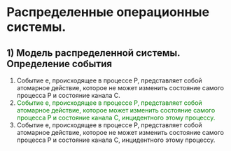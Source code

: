 # Распределенные операционные системы.

## 1) Модель распределенной системы. Определение события

1) Событие e, происходящее в процессе P, представляет собой атомарное действие, которое не может изменить состояние самого процесса P и состояние канала C.
2) <span style="color:green">Событие e, происходящее в процессе P, представляет собой атомарное действие, которое может изменить состояние самого процесса P и состояние канала C, инцидентного этому процессу.</span>
3) Событие e, происходящее в процессе P, представляет собой атомарное действие, которое не может изменить состояние самого процесса P и состояние канала C, инцидентного этому процессу.
